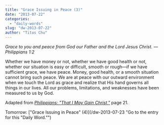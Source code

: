 ```yaml
---
title: "Grace Issuing in Peace (3)"
date: "2013-07-22"
categories: 
  - "daily-words"
slug: "dw-2013-07-22"
author: "Titus Chu"
---
```


_Grace to you and peace from God our Father and the Lord Jesus Christ._ _— Philippians 1:2_

Whether we have money or not, whether we have good health or not, whether our situation is easy or difficult, smooth or rough—if we have sufficient grace, we have peace. Money, good health, or a smooth situation cannot bring such peace. We are at peace with our outward environment when we touch the Lord as grace and realize that His hand governs all things in our lives. All our problems, limitations, and weaknesses have been measured to us by God.

Adapted from _[Philippians: "That I May Gain Christ,"](/book-philippians "Go to the listing for this book.")_ page 21.

Tomorrow: ["Grace Issuing in Peace" (4)](/dw-2013-07-23 "Go to the entry for this "Daily Word."")
